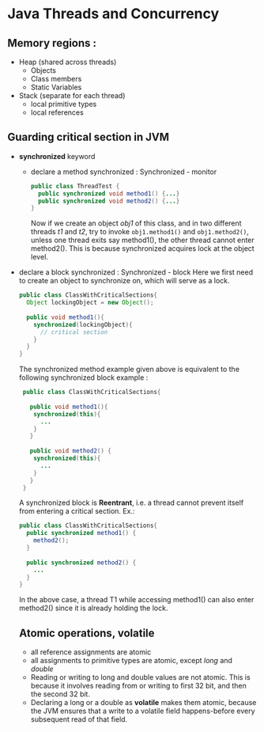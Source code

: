 # Java Threads and Concurrency

## Memory regions :
  * Heap (shared across threads)
    * Objects
    * Class members
    * Static Variables
  * Stack (separate for each thread)
    * local primitive types
    * local references

## Guarding critical section in JVM

* **synchronized** keyword
  * declare a method synchronized : Synchronized - monitor
    ```java
    public class ThreadTest {
      public synchronized void method1() {...}
      public synchronized void method2() {...}
    }
    ```
    Now if we create an object *obj1* of this class, and in two different threads *t1* and *t2*, try to invoke ```obj1.method1()``` and ```obj1.method2()```, 
    unless one thread exits say method1(), the other thread cannot enter method2(). This is because synchronized acquires lock at the object level.
* declare a block synchronized : Synchronized - block
  Here we first need to create an object to synchronize on, which will serve as a lock.
  ```java
  public class ClassWithCriticalSections{
    Object lockingObject = new Object();
    
    public void method1(){
      synchronized(lockingObject){
        // critical section
      }
    }
  }
  ```
  
  The synchronized method example given above is equivalent to the following synchronized block example :
  ```java
   public class ClassWithCriticalSections{
   
     public void method1(){
      synchronized(this){
        ...
      }
     }
     
     public void method2() {
      synchronized(this){
        ...
      }
     }
   }
  ```
  
  A synchronized block is **Reentrant**, i.e. a thread cannot prevent itself from entering a critical section. Ex.: 
  ```java
  public class ClassWithCriticalSections{
    public synchronized method1() {
      method2();
    }
    
    public synchronized method2() {
      ...
    }
  }
  ```
  In the above case, a thread T1 while accessing method1() can also enter method2() since it is already holding the lock.
  
  ## Atomic operations, volatile
  * all reference assignments are atomic
  * all assignments to primitive types are atomic, except *long* and *double*
  * Reading or writing to long and double values are not atomic. This is because it involves reading from or writing to first 32 bit, and then the second 32 bit.
  * Declaring a long or a double as **volatile** makes them atomic, because the JVM ensures that a write to a volatile field happens-before every subsequent read of that field.
